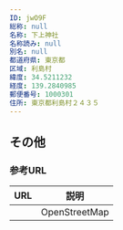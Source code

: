 ```yaml
---
ID: jwO9F
総称: null
名称: 下上神社
名称読み: null
別名: null
都道府県: 東京都
区域: 利島村
緯度: 34.5211232
経度: 139.2840985
郵便番号: 1000301
住所: 東京都利島村２４３５
---
```


## その他

### 参考URL

| URL | 説明          |
| --- | ------------- |
|     | OpenStreetMap |
